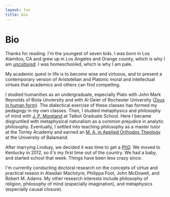 ```yaml
---
layout: fun
title: bio
---
```


# Bio #

Thanks for reading. I'm the youngest of seven kids. I was born in Los Alamitos, CA and grew up in Los Angeles and Orange county, which is why I am [uncultured](https://screen.yahoo.com/californians-drama-off-405-000000032.html). I was homeschooled, which is why I am pale. 
 
My academic quest in life is to become wise and virtuous, and to present a contemporary version of Aristotelian and Platonic moral and intellectual virtues that academics and others can find compelling. 
 
I studied humanities as an undergraduate, especially Plato with John Mark Reynolds of Biola Unviersity and with Al Geier of Rochester University ([Zeus in human form](http://www.ratemyprofessors.com/ShowRatings.jsp?tid=190830)). The dialectical exercise of these classes has formed my pedagogy in my own classes. Then, I studied metaphysics and philosophy of mind with [J. P. Moreland](http://www.jpmoreland.com/) at Talbot Graduate School. Here I became disgruntled with metaphysical naturalism as a common prejudice in analytic philosophy. Eventually, I settled into teaching philosophy as a master tutor at the Torrey Academy and earned an [M. A. in Applied Orthodox Theology](http://www.antiochian.org/studies/st-stephens-ma-program) at the University of Balamand.  
 
After marrying Lindsay, we decided it was time to get a [PhD](http://keithbuhler.github.io/fun/phd). We moved to Kentucky in 2012, so it's my first time out of the country. We had a baby, and started school that week. Things have been less crazy since. 
 
I'm currently conducting doctoral research on the concepts of virtue and practical reason in Alasdair MacIntyre, Philippa Foot, John McDowell, and Robert M. Adams. My other research interests include philosophy of religion, philosophy of mind (especially imagination), and metaphysics (especially causal closure).